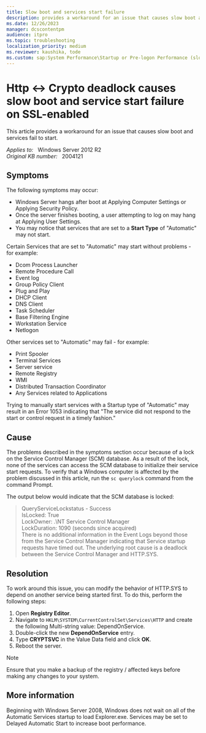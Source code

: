 ```yaml
---
title: Slow boot and services start failure
description: provides a workaround for an issue that causes slow boot and services fail to start.
ms.date: 12/26/2023
manager: dcscontentpm
audience: itpro
ms.topic: troubleshooting
localization_priority: medium
ms.reviewer: kaushika, tode
ms.custom: sap:System Performance\Startup or Pre-logon Performance (slow, unresponsive, spinning circle, blank screen), csstroubleshoot
---
```

# Http <-> Crypto deadlock causes slow boot and service start failure on SSL-enabled

This article provides a workaround for an issue that causes slow boot and services fail to start.

_Applies to:_ &nbsp; Windows Server 2012 R2  
_Original KB number:_ &nbsp; 2004121

## Symptoms

The following symptoms may occur:

- Windows Server hangs after boot at Applying Computer Settings or Applying Security Policy.
- Once the server finishes booting, a user attempting to log on may hang at Applying User Settings.
- You may notice that services that are set to a **Start Type** of "Automatic" may not start.  

Certain Services that are set to "Automatic" may start without problems - for example:

- Dcom Process Launcher
- Remote Procedure Call
- Event log
- Group Policy Client
- Plug and Play
- DHCP Client
- DNS Client
- Task Scheduler
- Base Filtering Engine
- Workstation Service
- Netlogon

Other services set to "Automatic" may fail - for example:

- Print Spooler
- Terminal Services
- Server service
- Remote Registry
- WMI
- Distributed Transaction Coordinator
- Any Services related to Applications

Trying to manually start services with a Startup type of "Automatic" may result in an Error 1053 indicating that "The service did not respond to the start or control request in a timely fashion."  

## Cause

The problems described in the symptoms section occur because of a lock on the Service Control Manager (SCM) database. As a result of the lock, none of the services can access the SCM database to initialize their service start requests. To verify that a Windows computer is affected by the problem discussed in this article, run the `sc querylock` command from the command Prompt.

The output below would indicate that the SCM database is locked:
> QueryServiceLockstatus - Success  
IsLocked: True  
LockOwner: .\NT Service Control Manager  
LockDuration: 1090 (seconds since acquired)  
There is no additional information in the Event Logs beyond those from the Service Control Manager indicating that Service startup requests have timed out. The underlying root cause is a deadlock between the Service Control Manager and HTTP.SYS.

## Resolution

To work around this issue, you can modify the behavior of HTTP.SYS to depend on another service being started first. To do this, perform the following steps:

1. Open **Registry Editor**.
2. Navigate to `HKLM\SYSTEM\CurrentControlSet\Services\HTTP` and create the following Multi-string value: DependOnService.
3. Double-click the new **DependOnService** entry.
4. Type **CRYPTSVC** in the Value Data field and click **OK**.  
5. Reboot the server.  

> [!NOTE]
> Ensure that you make a backup of the registry / affected keys before making any changes to your system.

## More information

Beginning with Windows Server 2008, Windows does not wait on all of the Automatic Services startup to load Explorer.exe.  Services may be set to Delayed Automatic Start to increase boot performance.
